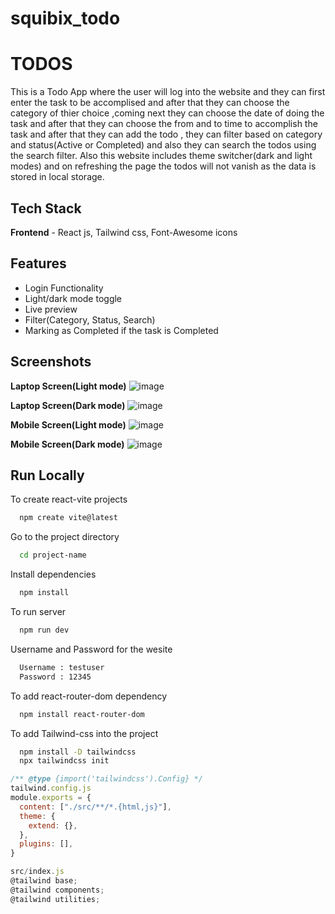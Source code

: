 # squibix_todo

# TODOS

This is a Todo App where the user will log into the website and they can first enter the task to be accomplised and after that they can choose the category of thier choice ,coming next they can choose the date of doing the task and after that they can choose the from and to time to accomplish the task and after that they can add the todo , they can filter based on category and status(Active or Completed) and also they can search the todos using the search filter. Also this website includes theme switcher(dark and light modes) and on refreshing the page the todos will not vanish as the data is stored in local storage. 

## Tech Stack

**Frontend** - React js, Tailwind css, Font-Awesome icons

## Features

- Login Functionality
- Light/dark mode toggle
- Live preview
- Filter(Category, Status, Search)
- Marking as Completed if the task is Completed


## Screenshots

**Laptop Screen(Light mode)**
![image](https://github.com/user-attachments/assets/604e47d0-7d38-4525-8d21-2aab90ea3bf3)

**Laptop Screen(Dark mode)**
![image](https://github.com/user-attachments/assets/1d15007e-12cf-41e0-95a7-391878a4c668)

**Mobile Screen(Light mode)**
![image](https://github.com/user-attachments/assets/a2ea712d-9b42-42a3-ad15-baaa3ce14041)

**Mobile Screen(Dark mode)**
![image](https://github.com/user-attachments/assets/0913614a-9b65-4e03-bb9c-9a5ab8f29f74)


## Run Locally

To create react-vite projects

```bash
  npm create vite@latest
```

Go to the project directory

```bash
  cd project-name
```
Install dependencies

```bash
  npm install
```

To run server

```bash
  npm run dev
```
Username and Password for the wesite

```bash
  Username : testuser
  Password : 12345
```

To add react-router-dom dependency

```bash
  npm install react-router-dom
```
To add Tailwind-css into the project

```bash
  npm install -D tailwindcss
  npx tailwindcss init
```

```javascript
/** @type {import('tailwindcss').Config} */
tailwind.config.js
module.exports = {
  content: ["./src/**/*.{html,js}"],
  theme: {
    extend: {},
  },
  plugins: [],
}
```
```javascript
src/index.js
@tailwind base;
@tailwind components;
@tailwind utilities;
```



